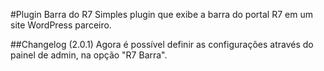 #Plugin Barra do R7
Simples plugin que exibe a barra do portal R7 em um site WordPress parceiro.

##Changelog (2.0.1)
Agora é possível definir as configurações através do painel de admin, na opção "R7 Barra".


